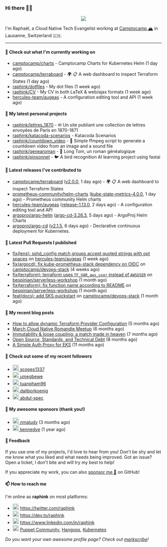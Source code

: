 ### Hi there 👋🏼


<p align="center">
  <a href="https://github.com/ryo-ma/github-profile-trophy"><img src="https://github-profile-trophy.vercel.app/?username=raphink&theme=darkhub&margin-w=15&margin-h=15&no-frame=true&column=5"/></a>
</p>


I'm Raphaël, a Cloud Native Tech Evangelist working at [Camptocamp 🏔](https://github.com/camptocamp) in Lausanne, Switzerland 🇨🇭.

<hr />


#### 👷 Check out what I'm currently working on

- [camptocamp/charts](https://github.com/camptocamp/charts) - Camptocamp Charts for Kubernetes Helm (1 day ago)
- [camptocamp/terraboard](https://github.com/camptocamp/terraboard) - :earth_africa: :clipboard:  A web dashboard to inspect Terraform States  (1 day ago)
- [raphink/dotfiles](https://github.com/raphink/dotfiles) - My dot files (1 week ago)
- [raphink/CV](https://github.com/raphink/CV) - My CV in both LaTeX &amp; web/ajax formats (1 week ago)
- [hercules-team/augeas](https://github.com/hercules-team/augeas) - A configuration editing tool and API (1 week ago)

#### 🌱 My latest personal projects

- [raphink/lettres_1870](https://github.com/raphink/lettres_1870) - ✉ Un site publiant une collection de lettres envoyées de Paris en 1870-1871
- [raphink/katacoda-scenarios](https://github.com/raphink/katacoda-scenarios) - Katacoda Scenarios
- [raphink/countdown_video](https://github.com/raphink/countdown_video) - 🎥 Simple ffmpeg script to generate a countdown video from an image and a sound file
- [raphink/genearoman](https://github.com/raphink/genearoman) - 📖 Long Tom, un roman généalogique
- [raphink/pinsonnet](https://github.com/raphink/pinsonnet) - 🐦 A bird recognition AI learning project using fastai

#### 🔭 Latest releases I've contributed to

- [camptocamp/terraboard](https://github.com/camptocamp/terraboard) ([v2.0.0](https://github.com/camptocamp/terraboard/releases/tag/v2.0.0), 1 day ago) - :earth_africa: :clipboard:  A web dashboard to inspect Terraform States 
- [prometheus-community/helm-charts](https://github.com/prometheus-community/helm-charts) ([kube-state-metrics-4.0.0](https://github.com/prometheus-community/helm-charts/releases/tag/kube-state-metrics-4.0.0), 1 day ago) - Prometheus community Helm charts
- [hercules-team/augeas](https://github.com/hercules-team/augeas) ([release-1.13.0](https://github.com/hercules-team/augeas/releases/tag/release-1.13.0), 2 days ago) - A configuration editing tool and API
- [argoproj/argo-helm](https://github.com/argoproj/argo-helm) ([argo-cd-3.26.3](https://github.com/argoproj/argo-helm/releases/tag/argo-cd-3.26.3), 5 days ago) - ArgoProj Helm Charts
- [argoproj/argo-cd](https://github.com/argoproj/argo-cd) ([v2.1.5](https://github.com/argoproj/argo-cd/releases/tag/v2.1.5), 6 days ago) - Declarative continuous deployment for Kubernetes.

#### 🔨 Latest Pull Requests I published

- [fix(lens): sshd_config match groups accept quoted strings with opt spaces](https://github.com/hercules-team/augeas/pull/739) on [hercules-team/augeas](https://github.com/hercules-team/augeas) (1 week ago)
- [fix(argocd): fix kube-prometheus-stack dependency on OIDC](https://github.com/camptocamp/devops-stack/pull/795) on [camptocamp/devops-stack](https://github.com/camptocamp/devops-stack) (4 weeks ago)
- [fix(terraform): terraform uses `TF_VAR_aws_user` instead of `AWSUSER`](https://github.com/bespinian/serverless-workshop/pull/7) on [bespinian/serverless-workshop](https://github.com/bespinian/serverless-workshop) (1 month ago)
- [fix(terraform): fix function name according to README](https://github.com/bespinian/serverless-workshop/pull/6) on [bespinian/serverless-workshop](https://github.com/bespinian/serverless-workshop) (1 month ago)
- [feat(docs): add SKS quickstart](https://github.com/camptocamp/devops-stack/pull/784) on [camptocamp/devops-stack](https://github.com/camptocamp/devops-stack) (1 month ago)

#### 📜 My recent blog posts

- [How to allow dynamic Terraform Provider Configuration](https://dev.to/camptocamp-ops/how-to-allow-dynamic-terraform-provider-configuration-20ik) (5 months ago)
- [March Cloud Native Romandie Meetup](https://dev.to/camptocamp-ops/march-cloud-native-romandie-meetup-o2f) (6 months ago)
- [Immutability &amp; loose coupling: a match made in heaven](https://dev.to/camptocamp-ops/immutability-loose-coupling-a-match-made-in-heaven-37kl) (7 months ago)
- [Open Source, Standards, and Technical Debt](https://dev.to/camptocamp-ops/open-source-standards-and-technical-debt-2g1) (8 months ago)
- [A Simple Auth Proxy for EKS](https://dev.to/camptocamp-ops/a-simple-auth-proxy-for-eks-24dh) (11 months ago)

#### 👥 Check out some of my recent followers

- [<img src="https://avatars.githubusercontent.com/u/90005223?u=b55aa9171774ed82c8a88f097f55b094d2f2b0fd&amp;v=4" height="20"/> scopes1337](https://github.com/scopes1337)
- [<img src="https://avatars.githubusercontent.com/u/52964724?u=e9ea19fc6aebfd58a4bcfac339fd3d8b326da3b1&amp;v=4" height="20"/> umegbewe](https://github.com/umegbewe)
- [<img src="https://avatars.githubusercontent.com/u/42875763?u=2b8e625a8a6ce67f89b7dfe18ac225e956c7c966&amp;v=4" height="20"/> tuanpham96](https://github.com/tuanpham96)
- [<img src="https://avatars.githubusercontent.com/u/29024886?u=694212590b355f28a3b7c9d09bae3a4f832c9a16&amp;v=4" height="20"/> daliborkoenig](https://github.com/daliborkoenig)
- [<img src="https://avatars.githubusercontent.com/u/87963714?v=4" height="20"/> abdul-spec](https://github.com/abdul-spec)


#### 💚 My awesome sponsors (thank you!)

- [<img src="https://avatars.githubusercontent.com/u/3693851?v=4" height="20"/> nmaludy](https://github.com/nmaludy) (3 months ago)
- [<img src="https://avatars.githubusercontent.com/u/1110127?v=4" height="20"/> kennedye](https://github.com/kennedye) (1 year ago)


#### 💬 Feedback

If you use one of my projects, I'd love to hear from you!
Don't be shy and let me know what you liked and what needs being improved.
Got an issue? Open a ticket, I don't bite and will try my best to help!

If you appreciate my work, you can also [sponsor me 💚](https://github.com/sponsors/raphink) on GitHub!


#### 📫 How to reach me

I'm online as **raphink** on most platforms:

- <img src="https://raw.githubusercontent.com/FortAwesome/Font-Awesome/master/svgs/brands/twitter.svg" width="20" alt="Twitter" /> https://twitter.com/raphink
- <img src="https://raw.githubusercontent.com/FortAwesome/Font-Awesome/master/svgs/brands/dev.svg" width="20" alt="Blog" /> https://dev.to/raphink
- <img src="https://raw.githubusercontent.com/FortAwesome/Font-Awesome/master/svgs/brands/linkedin.svg" width="20" alt="LinkedIn" /> https://www.linkedin.com/in/raphink
- <img src="https://raw.githubusercontent.com/FortAwesome/Font-Awesome/master/svgs/brands/slack.svg" width="20" alt="Slack" /> [Puppet Community](https://slack.puppet.com/), [Hangops](https://signup.hangops.com/), [Kubernetes](https://slack.k8s.io/)

*Do you want your own awesome profile page? Check out [markscribe](https://github.com/muesli/markscribe)!*
